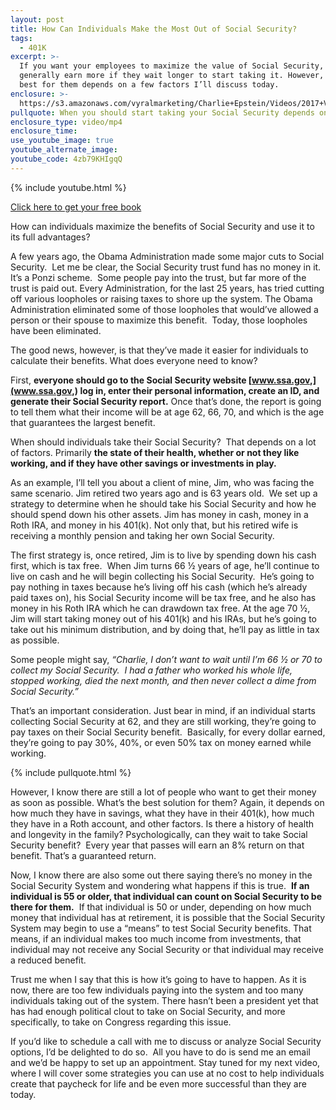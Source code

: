 ```yaml
---
layout: post
title: How Can Individuals Make the Most Out of Social Security?
tags:
  - 401K
excerpt: >-
  If you want your employees to maximize the value of Social Security, they can
  generally earn more if they wait longer to start taking it. However, what’s
  best for them depends on a few factors I’ll discuss today.
enclosure: >-
  https://s3.amazonaws.com/vyralmarketing/Charlie+Epstein/Videos/2017+Videos/How+Can+Your+Employees+Make+the+Most+Out+of+Social+Security%253F.mp4
pullquote: When you should start taking your Social Security depends on many factors.
enclosure_type: video/mp4
enclosure_time:
use_youtube_image: true
youtube_alternate_image:
youtube_code: 4zb79KHIgqQ
---
```


{% include youtube.html %}

[Click here to get your free book](https://www.saveamericasave.org/)

How can individuals maximize the benefits of Social Security and use it to its full advantages?

A few years ago, the Obama Administration made some major cuts to Social Security.  Let me be clear, the Social Security trust fund has no money in it. It’s a Ponzi scheme.  Some people pay into the trust, but far more of the trust is paid out. Every Administration, for the last 25 years, has tried cutting off various loopholes or raising taxes to shore up the system. The Obama Administration eliminated some of those loopholes that would’ve allowed a person or their spouse to maximize this benefit.  Today, those loopholes have been eliminated.

The good news, however, is that they’ve made it easier for individuals to calculate their benefits. What does everyone need to know?

First, **everyone should go to the Social Security website [www.ssa.gov,](www.ssa.gov,) log in, enter their personal information, create an ID, and generate their Social Security report.** Once that’s done, the report is going to tell them what their income will be at age 62, 66, 70, and which is the age that guarantees the largest benefit.

When should individuals take their Social Security?  That depends on a lot of factors. Primarily **the state of their health, whether or not they like working, and if they have other savings or investments in play.**

As an example, I’ll tell you about a client of mine, Jim, who was facing the same scenario. Jim retired two years ago and is 63 years old.  We set up a strategy to determine when he should take his Social Security and how he should spend down his other assets. Jim has money in cash, money in a Roth IRA, and money in his 401(k). Not only that, but his retired wife is receiving a monthly pension and taking her own Social Security.

The first strategy is, once retired, Jim is to live by spending down his cash first, which is tax free.  When Jim turns 66 ½ years of age, he’ll continue to live on cash and he will begin collecting his Social Security.  He’s going to pay nothing in taxes because he’s living off his cash (which he’s already paid taxes on), his Social Security income will be tax free, and he also has money in his Roth IRA which he can drawdown tax free. At the age 70 ½, Jim will start taking money out of his 401(k) and his IRAs, but he’s going to take out his minimum distribution, and by doing that, he’ll pay as little in tax as possible.

Some people might say, *“Charlie, I don’t want to wait until I’m 66 ½ or 70 to collect my Social Security.  I had a father who worked his whole life, stopped working, died the next month, and then never collect a dime from Social Security.”*

That’s an important consideration. Just bear in mind, if an individual starts collecting Social Security at 62, and they are still working, they’re going to pay taxes on their Social Security benefit.  Basically, for every dollar earned, they’re going to pay 30%, 40%, or even 50% tax on money earned while working.

{% include pullquote.html %}

However, I know there are still a lot of people who want to get their money as soon as possible. What’s the best solution for them? Again, it depends on how much they have in savings, what they have in their 401(k), how much they have in a Roth account, and other factors. Is there a history of health and longevity in the family? Psychologically, can they wait to take Social Security benefit?  Every year that passes will earn an 8% return on that benefit. That’s a guaranteed return.

Now, I know there are also some out there saying there’s no money in the Social Security System and wondering what happens if this is true.  **If an individual is 55 or older, that individual can count on Social Security to be there for them.**  If that individual is 50 or under, depending on how much money that individual has at retirement, it is possible that the Social Security System may begin to use a “means” to test Social Security benefits. That means, if an individual makes too much income from investments, that individual may not receive any Social Security or that individual may receive a reduced benefit.

Trust me when I say that this is how it’s going to have to happen. As it is now, there are too few individuals paying into the system and too many individuals taking out of the system. There hasn’t been a president yet that has had enough political clout to take on Social Security, and more specifically, to take on Congress regarding this issue.

If you’d like to schedule a call with me to discuss or analyze Social Security options, I’d be delighted to do so.  All you have to do is send me an email and we’d be happy to set up an appointment. Stay tuned for my next video, where I will cover some strategies you can use at no cost to help individuals create that paycheck for life and be even more successful than they are today.